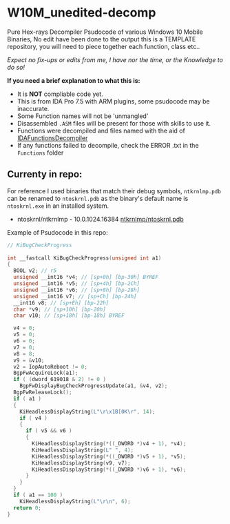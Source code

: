 # W10M_unedited-decomp
Pure Hex-rays Decompiler Psudocode of various Windows 10 Mobile Binaries, No edit have been done to the output this is a TEMPLATE repository, you will need to piece together each function, class etc..

*Expect no fix-ups or edits from me, I have nor the time, or the Knowledge to do so!*



**If you need a brief explanation to what this is:**

- It is **NOT** compliable code yet.
- This is from IDA Pro 7.5 with ARM plugins, some psudocode may be inaccurate.
- Some Function names will not be 'unmangled' 
- Disassembled `.ASM` files will be present for those with skills to use it.
- Functions were decompiled and files named with the aid of [IDAFunctionsDecompiler](https://github.com/JCGdev/IDAFunctionsDecompiler)
- If any functions failed to decompile, check the ERROR .txt in the `Functions` folder



## Currenty in repo:

For reference I used binaries that match their debug symbols, `ntkrnlmp.pdb` can be renamed to `ntoskrnl.pdb`  as the binary's default name is `ntoskrnl.exe` in an installed system.

- ntoskrnl/ntkrnlmp - 10.0.1024.16384  [ntkrnlmp/ntoskrnl.pdb](https://github.com/Empyreal96/Windows-10-Mobile-Public-Symbols/blob/main/RM1087_th1-10.0.10240/ntkrnlmp.pdb/163F2A694A3B45488F0FF8D11DFD601C1/ntkrnlmp.pdb)



Example of Psudocode in this repo:

```c
// KiBugCheckProgress 
 
int __fastcall KiBugCheckProgress(unsigned int a1)
{
  BOOL v2; // r5
  unsigned __int16 *v4; // [sp+0h] [bp-30h] BYREF
  unsigned __int16 *v5; // [sp+4h] [bp-2Ch]
  unsigned __int16 *v6; // [sp+8h] [bp-28h]
  unsigned __int16 v7; // [sp+Ch] [bp-24h]
  __int16 v8; // [sp+Eh] [bp-22h]
  char *v9; // [sp+10h] [bp-20h]
  char v10; // [sp+18h] [bp-18h] BYREF

  v4 = 0;
  v5 = 0;
  v6 = 0;
  v7 = 0;
  v8 = 8;
  v9 = &v10;
  v2 = IopAutoReboot != 0;
  BgpFwAcquireLock(a1);
  if ( (dword_619018 & 2) != 0 )
    BgpFwDisplayBugCheckProgressUpdate(a1, &v4, v2);
  BgpFwReleaseLock();
  if ( a1 )
  {
    KiHeadlessDisplayString(L"\r\x1B[0K\r", 14);
    if ( v4 )
    {
      if ( v5 && v6 )
      {
        KiHeadlessDisplayString(*((_DWORD *)v4 + 1), *v4);
        KiHeadlessDisplayString(L" ", 4);
        KiHeadlessDisplayString(*((_DWORD *)v5 + 1), *v5);
        KiHeadlessDisplayString(v9, v7);
        KiHeadlessDisplayString(*((_DWORD *)v6 + 1), *v6);
      }
    }
  }
  if ( a1 == 100 )
    KiHeadlessDisplayString(L"\r\n", 6);
  return 0;
}

```

